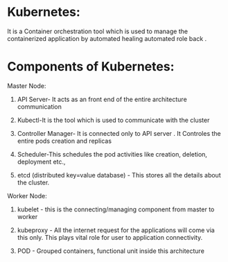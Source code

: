 # Kubernetes:
It is a Container orchestration tool which is used to manage the containerized application by automated healing automated role back .

# Components of Kubernetes:

Master Node:

1. API Server- It acts as an front end of the entire architecture communication

2. Kubectl-It is the tool which is used to communicate with the cluster

3. Controller Manager- It is connected only to API server . It Controles the entire pods creation and replicas

4. Scheduler-This schedules the pod activities like creation, deletion, deployment etc.,

5. etcd (distributed key=value database) - This stores all the details about the cluster.

Worker Node:

1. kubelet - this is the connecting/managing component from master to worker
   
2. kubeproxy - All the internet request for the applications will come via this only. This plays vital role for user to application connectivity.
   
3. POD - Grouped containers, functional unit inside this architecture

